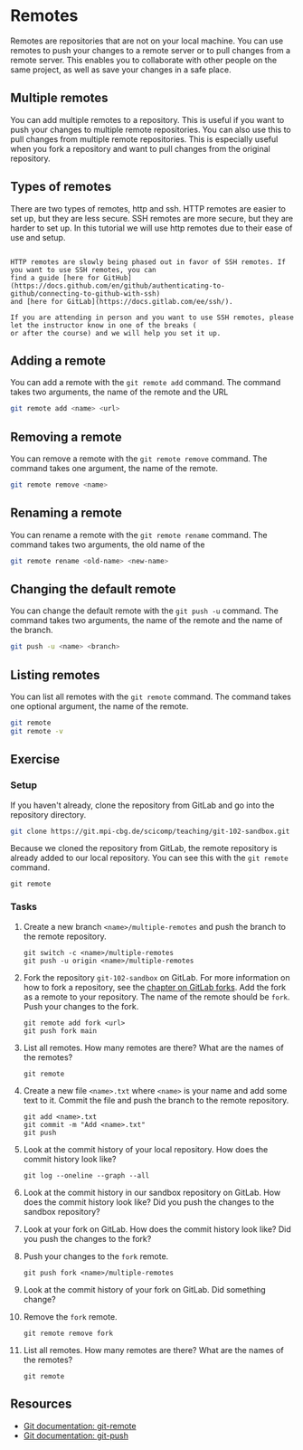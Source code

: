 # Remotes

Remotes are repositories that are not on your local machine. You can use remotes to push your changes to a remote server
or to pull changes from a remote server. This enables you to collaborate with other people on the same project, as well
as save your changes in a safe place.

## Multiple remotes

You can add multiple remotes to a repository. This is useful if you want to push your changes to multiple remote
repositories. You can also use this to pull changes from multiple remote repositories. This is especially useful when
you fork a repository and want to pull changes from the original repository.

## Types of remotes

There are two types of remotes, http and ssh. HTTP remotes are easier to set up, but they are less secure. SSH remotes
are more secure, but they are harder to set up. In this tutorial we will use http remotes due to their ease of use and
setup.

```admonish note 

HTTP remotes are slowly being phased out in favor of SSH remotes. If you want to use SSH remotes, you can
find a guide [here for GitHub](https://docs.github.com/en/github/authenticating-to-github/connecting-to-github-with-ssh)
and [here for GitLab](https://docs.gitlab.com/ee/ssh/).

If you are attending in person and you want to use SSH remotes, please let the instructor know in one of the breaks (
or after the course) and we will help you set it up.

```

## Adding a remote

You can add a remote with the `git remote add` command. The command takes two arguments, the name of the remote and the
URL

```bash
git remote add <name> <url>
```

## Removing a remote

You can remove a remote with the `git remote remove` command. The command takes one argument, the name of the remote.

```bash
git remote remove <name>
```

## Renaming a remote

You can rename a remote with the `git remote rename` command. The command takes two arguments, the old name of the

```bash
git remote rename <old-name> <new-name>
```

## Changing the default remote

You can change the default remote with the `git push -u` command. The command takes two arguments, the name of
the remote and the name of the branch.

```bash
git push -u <name> <branch>
```

## Listing remotes

You can list all remotes with the `git remote` command. The command takes one optional argument, the name of the remote.

```bash
git remote
git remote -v
```

## Exercise

### Setup

If you haven't already, clone the repository from GitLab and go into the repository directory.

```bash
git clone https://git.mpi-cbg.de/scicomp/teaching/git-102-sandbox.git
```

Because we cloned the repository from GitLab, the remote repository is already added to our local repository. You can
see this with the `git remote` command.

```bash,reveal
git remote
```

### Tasks

1. Create a new branch `<name>/multiple-remotes` and push the branch to the remote repository.

    ```bash,reveal
    git switch -c <name>/multiple-remotes
    git push -u origin <name>/multiple-remotes
    ```

2. Fork the repository `git-102-sandbox` on GitLab. For more information on how to fork a repository, see
   the [chapter on GitLab forks](../03-gitlab/02-forks.md). Add the fork as a remote to your repository. The name of the
   remote should be `fork`. Push your changes to the fork.

    ```bash,reveal
    git remote add fork <url>
    git push fork main
    ```

3. List all remotes. How many remotes are there? What are the names of the remotes?

    ```bash,reveal
    git remote
    ```

4. Create a new file `<name>.txt` where `<name>` is your name and add some text to it. Commit the file and push the
   branch to the remote repository.

    ```bash,reveal
    git add <name>.txt
    git commit -m "Add <name>.txt"
    git push
    ```

5. Look at the commit history of your local repository. How does the commit history look like?

   ```bash,reveal
   git log --oneline --graph --all
   ```

6. Look at the commit history in our sandbox repository on GitLab. How does the commit history look like? Did you push
   the changes to the sandbox repository?

7. Look at your fork on GitLab. How does the commit history look like? Did you push the changes to the fork?

8. Push your changes to the `fork` remote.

    ```bash,reveal
    git push fork <name>/multiple-remotes
    ```

9. Look at the commit history of your fork on GitLab. Did something change?

10. Remove the `fork` remote.

    ```bash,reveal
    git remote remove fork
    ```

11. List all remotes. How many remotes are there? What are the names of the remotes?

    ```bash,reveal
    git remote
    ```

## Resources

- [Git documentation: git-remote](https://git-scm.com/docs/git-remote)
- [Git documentation: git-push](https://git-scm.com/docs/git-push)

